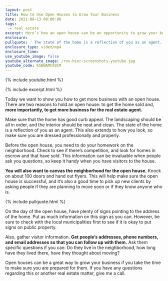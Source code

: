 ```yaml
---
layout: post
title: How to Use Open Houses to Grow Your Business
date: 2021-08-13 00:00:00
tags:
  - real estate
excerpt: Here’s how an open house can be an opportunity to grow your business.
enclosure:
pullquote: ' The state of the home is a reflection of you as an agent.'
enclosure_type: video/mp4
enclosure_time:
use_youtube_image: false
youtube_alternate_image: /ron-hier-screenshots-youtube.jpg
youtube_code: KSBWAMhX9IM
---
```

{% include youtube.html %}

{% include excerpt.html %}

Today we want to show you how to get more business with an open house. There are two reasons to hold an open house: to get the home sold and, **more importantly, to get more business for the real estate agent.&nbsp;**

Make sure that the home has good curb appeal. The landscaping should be all in order, and the interior should be neat and clean. The state of the home is a reflection of you as an agent. This also extends to how you look, so make sure you are dressed professionally and properly.

Before the open house, you need to do your homework on the neighborhood. Check to see if there’s competition, and look for homes in escrow and that have sold. This information can be invaluable when people ask you questions, so keep it handy when you have visitors to the house.

**You will also want to canvas the neighborhood for the open house.** Knock on about 100 doors and hand out flyers. This will help make sure the open house is successful, and it’s also a good time to pick up new clients by asking people if they are planning to move soon or if they know anyone who is.

{% include pullquote.html %}

On the day of the open house, have plenty of signs pointing to the address of the home. Put as much information on this sign as you can. However, be sure to check with the local municipalities first to see if it is okay to put signs on public property.

Also, gather visitor information. **Get people’s addresses, phone numbers, and email addresses so that you can follow up with them.** Ask them specific questions if you can: Do they live in the neighborhood, how long have they lived there, have they thought about moving?

Open houses can be a great way to grow your business if you take the time to make sure you are prepared for them. If you have any questions regarding this or another real estate matter, give me a call.&nbsp;
